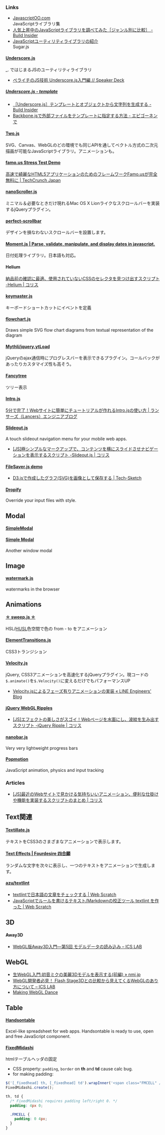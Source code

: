 ### Links
- [JavascriptOO.com](http://www.javascriptoo.com/)  
  JavaScriptライブラリ集
- [人気上昇中のJavaScriptライブラリを調べてみた［ジャンル別に比較］ - Build Insider](http://www.buildinsider.net/web/popularjslib/2014)
- [JavaScriptユーティリティライブラリの紹介](http://www.slideshare.net/yusukehirao/javascript-28744332)  
  Sugar.js

#### [Underscore.js](http://underscorejs.org/)
_. ではじまるJSのユーティリティライブラリ

- [ペライチのJS技術 Underscore.js入門編 // Speaker Deck](https://speakerdeck.com/katsukii/peraitifalsejsji-shu-underscore-dot-jsru-men-bian)

##### [Underscore.js - template](http://underscorejs.org/#template)
- [［Underscore.js］テンプレートとオブジェクトから文字列を生成する - Build Insider](http://www.buildinsider.net/web/bookjslib111/101)
- [Backbone.jsで外部ファイルをテンプレートに指定する方法 - エピゴーネンで](http://epigonen190.blog.fc2.com/blog-entry-57.html)

#### [Two.js](http://jonobr1.github.io/two.js/)
SVG、Canvas、WebGLのどの環境でも同じAPIを通してベクトル方式の二次元描画が可能なJavaScriptライブラリ。アニメーションも。

#### [famo.us Stress Test Demo](http://www.famo.us/)
[高速で綺麗なHTML5アプリケーションのためのフレームワークFamo.usが完全無料に | TechCrunch Japan](http://jp.techcrunch.com/2013/04/03/20130401famo-us-the-framework-for-fast-and-beautiful-html5-apps-will-be-free-thanks-to-huge-hardware-vendor-interest/)

#### [nanoScroller.js](http://jamesflorentino.github.io/nanoScrollerJS/)
ミニマル＆必要なときだけ現れるMac OS X Lionライクなスクロールバーを実装するjQueryプラグイン。

#### [perfect-scrollbar](http://noraesae.github.io/perfect-scrollbar/)
デザインを損なわないスクロールバーを設置します。

#### [Moment.js | Parse, validate, manipulate, and display dates in javascript.](http://momentjs.com/)
日付処理ライブラリ。日本語も対応。

#### Helium
[納品前の確認に最適、使用されていないCSSのセレクタを見つけ出すスクリプト -Helium | コリス](http://coliss.com/articles/build-websites/operation/javascript/js-helium-for-discovering-unused-css.html)

#### [keymaster.js](https://github.com/madrobby/keymaster)
キーボードショートカットにイベントを定義

#### [flowchart.js](http://adrai.github.io/flowchart.js/)
Draws simple SVG flow chart diagrams from textual representation of the diagram

#### [Mythli/jquery.ytLoad](https://github.com/Mythli/jquery.ytLoad)
jQueryのajax通信時にプログレスバーを表示できるプラグイン。コールバックがあったりカスタマイズ性も高そう。

#### [Fancytree](https://github.com/mar10/fancytree/)
ツリー表示

#### [Intro.js](http://usablica.github.io/intro.js/)
[5分で完了！Webサイトに簡単にチュートリアルが作れるIntro.jsの使い方 | ランサーズ（Lancers）エンジニアブログ](http://engineer.blog.lancers.jp/2015/02/introjs/)

#### [Slideout.js](https://mango.github.io/slideout/)
A touch slideout navigation menu for your mobile web apps.

- [[JS]極シンプルなマークアップで、コンテンツを横にスライドさせナビゲーションを表示するスクリプト -Slideout.js | コリス](http://coliss.com/articles/build-websites/operation/javascript/js-slideout.html)

#### [FileSaver.js demo](http://eligrey.com/demos/FileSaver.js/)
- [D3.jsで作成したグラフ(SVG)を画像として保存する | Tech-Sketch](http://tech-sketch.jp/2013/10/d3js-svg-convert-to-png.html)

#### [Dropify](http://jeremyfagis.github.io/dropify/)
Override your input files with style.


## Modal

#### [SimpleModal](http://www.ericmmartin.com/projects/simplemodal/)

#### [Simple Modal](http://simplemodal.plasm.it/)
Another window modal


## Image

#### [watermark.js](http://brianium.github.io/watermarkjs/)
watermarks in the browser


## Animations

#### [☆ sweep.js ☆](http://rileyjshaw.com/sweep/)
HSL/[HUSL](http://www.boronine.com/husl/)色空間で色の from - to をアニメーション

#### [ElementTransitions.js](http://dan-silver.github.io/ElementTransitions.js/)
CSS3トランジション

#### [Velocity.js](http://julian.com/research/velocity/)
jQuery, CSS3アニメーションを高速化するjQueryプラグイン。現コードの`$.animate()`を`$.Velocity()`に変えるだけでもパフォーマンスUP

- [Velocity.jsによるフェーズ有りアニメーションの実装 « LINE Engineers' Blog](http://developers.linecorp.com/blog/?p=3230)

#### [jQuery WebGL Ripples](http://sirxemic.github.io/jquery.ripples/)
- [[JS]エフェクトの美しさがスゴイ！Webページを水面にし、波紋を生み出すスクリプト -jQuery Ripple | コリス](http://coliss.com/articles/build-websites/operation/javascript/jquery-plugin-ripples.html)

#### [nanobar.js](http://nanobar.micronube.com/)
Very very lightweight progress bars

#### [Popmotion](http://popmotion.io/)
JavaScript animation, physics and input tracking

### Articles
- [[JS]最近のWebサイトで見かける気持ちいいアニメーション、便利な仕掛けや機能を実装するスクリプトのまとめ | コリス](http://coliss.com/articles/build-websites/operation/javascript/javascript-best-2015-july.html)


## Text関連
#### [Textillate.js](http://jschr.github.io/textillate/)
テキストをCSS3のさまざまなアニメーションで表示します。

#### [Text Effects | Fourdesire 四合願](http://team.fourdesire.com/playgrounds/texteffects)
ランダムな文字を次々に表示し、一つのテキストをアニメーションで生成します。

#### [azu/textlint](https://github.com/azu/textlint)

- [textlintで日本語の文章をチェックする | Web Scratch](http://efcl.info/2015/09/10/introduce-textlint/)
- [JavaScriptでルールを書けるテキスト/Markdownの校正ツール textlint を作った | Web Scratch](http://efcl.info/2014/12/30/textlint/)


## 3D
#### Away3D
- [WebGL版Away3D入門―第5回 モデルデータの読み込み – ICS LAB](http://ics-web.jp/lab/archives/3520)


## WebGL
- [生WebGL入門:初音ミクの美麗3Dモデルを表示する(前編) » nmi.jp](http://nmi.jp/archives/582)
- [WebGL開発者必見！ Flash Stage3Dとの比較から見えてくるWebGLのあり方について – ICS LAB](http://ics-web.jp/lab/archives/3865)
- [Making WebGL Dance](http://acko.net/files/fullfrontal/fullfrontal/webglmath/online.html)


## Table

#### [Handsontable](http://handsontable.com/)
Excel-like spreadsheet for web apps. Handsontable is ready to use, open and free JavaScript component.

#### [FixedMidashi](http://hp.vector.co.jp/authors/VA056612/fixed_midashi/manual/index.html)
htmlテーブルヘッダの固定

- CSS property: `padding`, `border` on __th__ and __td__ cause calc bug.
- for making padding:
```js
$('[_fixedhead] th, [_fixedhead] td').wrapInner('<span class="FMCELL" />');
FixedMidashi.create();
```
```scss
th, td {
  /* FixedMidashi requires padding left/right 0. */
  padding: 4px 0;

  .FMCELL {
    padding: 0 4px;
  }
}
```
